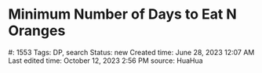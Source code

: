 # Minimum Number of Days to Eat N Oranges

#: 1553
Tags: DP, search
Status: new
Created time: June 28, 2023 12:07 AM
Last edited time: October 12, 2023 2:56 PM
source: HuaHua